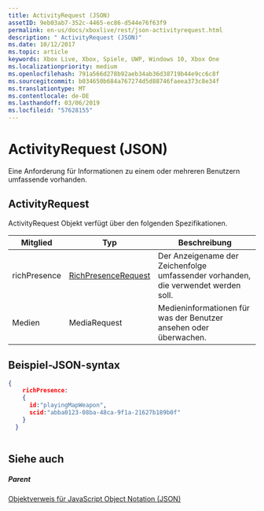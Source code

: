 ```yaml
---
title: ActivityRequest (JSON)
assetID: 9eb03ab7-352c-4465-ec86-d544e76f63f9
permalink: en-us/docs/xboxlive/rest/json-activityrequest.html
description: " ActivityRequest (JSON)"
ms.date: 10/12/2017
ms.topic: article
keywords: Xbox Live, Xbox, Spiele, UWP, Windows 10, Xbox One
ms.localizationpriority: medium
ms.openlocfilehash: 791a566d278b92aeb34ab36d38719b44e9cc6c8f
ms.sourcegitcommit: b034650b684a767274d5d88746faeea373c8e34f
ms.translationtype: MT
ms.contentlocale: de-DE
ms.lasthandoff: 03/06/2019
ms.locfileid: "57628155"
---
```

# <a name="activityrequest-json"></a>ActivityRequest (JSON)
Eine Anforderung für Informationen zu einem oder mehreren Benutzern umfassende vorhanden. 
<a id="ID4EN"></a>

 
## <a name="activityrequest"></a>ActivityRequest
 
ActivityRequest Objekt verfügt über den folgenden Spezifikationen.
 
| Mitglied| Typ| Beschreibung| 
| --- | --- | --- | 
| richPresence| [RichPresenceRequest](json-richpresencerequest.md)| Der Anzeigename der Zeichenfolge umfassender vorhanden, die verwendet werden soll.| 
| Medien| MediaRequest| Medieninformationen für was der Benutzer ansehen oder überwachen.| 
  
<a id="ID4EVB"></a>

 
## <a name="sample-json-syntax"></a>Beispiel-JSON-syntax
 

```json
{
    richPresence:
    {
      id:"playingMapWeapon",
      scid:"abba0123-08ba-48ca-9f1a-21627b189b0f"
    }
  }
    
```

  
<a id="ID4E5B"></a>

 
## <a name="see-also"></a>Siehe auch
 
<a id="ID4EAC"></a>

 
##### <a name="parent"></a>Parent 

[Objektverweis für JavaScript Object Notation (JSON)](atoc-xboxlivews-reference-json.md)

   